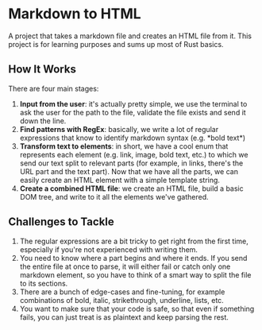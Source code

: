 # Markdown to HTML

A project that takes a markdown file and creates an HTML file from it.
This project is for learning purposes and sums up most of Rust basics.

## How It Works

There are four main stages:
1. **Input from the user**: it's actually pretty simple, we use the terminal to ask the user for the path to the file, validate the file exists and send it down the line.
2. **Find patterns with RegEx**: basically, we write a lot of regular expressions that know to identify markdown syntax (e.g. \*bold text\*)
3. **Transform text to elements**: in short, we have a cool enum that represents each element (e.g. link, image, bold text, etc.) to which we send our text split to relevant parts (for example, in links, there's the URL part and the text part). Now that we have all the parts, we can easily create an HTML element with a simple template string.
4. **Create a combined HTML file**: we create an HTML file, build a basic DOM tree, and write to it all the elements we've gathered.

## Challenges to Tackle
1. The regular expressions are a bit tricky to get right from the first time, especially if you're not experienced with writing them.
2. You need to know where a part begins and where it ends. If you send the entire file at once to parse, it will either fail or catch only one markdown element, so you have to think of a smart way to split the file to its sections.
3. There are a bunch of edge-cases and fine-tuning, for example combinations of bold, italic, strikethrough, underline, lists, etc.
4. You want to make sure that your code is safe, so that even if something fails, you can just treat is as plaintext and keep parsing the rest.

